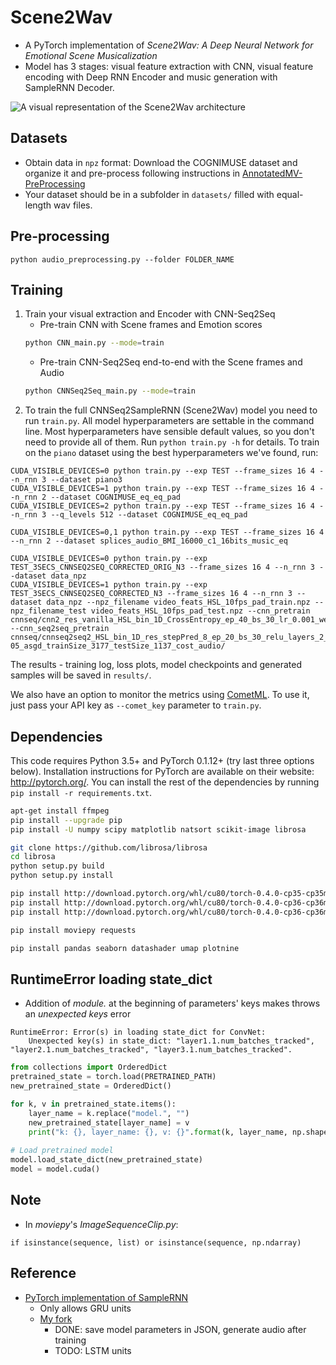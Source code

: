# Scene2Wav
* A PyTorch implementation of *Scene2Wav: A Deep Neural Network for Emotional Scene Musicalization*
* Model has 3 stages: visual feature extraction with CNN, visual feature encoding with Deep RNN Encoder and music generation with SampleRNN Decoder.

![A visual representation of the Scene2Wav architecture]()

## Datasets
* Obtain data in `npz` format: Download the COGNIMUSE dataset and organize it and pre-process following instructions in [AnnotatedMV-PreProcessing](https://github.com/gcunhase/AnnotatedMV-PreProcessing) 
* Your dataset should be in a subfolder in `datasets/` filled with equal-length wav files.

## Pre-processing
```
python audio_preprocessing.py --folder FOLDER_NAME
```

## Training
1. Train your visual extraction and Encoder with CNN-Seq2Seq
    * Pre-train CNN with Scene frames and Emotion scores
    ```bash
    python CNN_main.py --mode=train
    ```
    * Pre-train CNN-Seq2Seq end-to-end with the Scene frames and Audio
    ```bash
    python CNNSeq2Seq_main.py --mode=train
    ```
2. To train the full CNNSeq2SampleRNN (Scene2Wav) model you need to run `train.py`. All model hyperparameters are settable in the command line. Most hyperparameters have sensible default values, so you don't need to provide all of them. Run `python train.py -h` for details. To train on the `piano` dataset using the best hyperparameters we've found, run:

```
CUDA_VISIBLE_DEVICES=0 python train.py --exp TEST --frame_sizes 16 4 --n_rnn 3 --dataset piano3
CUDA_VISIBLE_DEVICES=1 python train.py --exp TEST --frame_sizes 16 4 --n_rnn 2 --dataset COGNIMUSE_eq_eq_pad
CUDA_VISIBLE_DEVICES=2 python train.py --exp TEST --frame_sizes 16 4 --n_rnn 3 --q_levels 512 --dataset COGNIMUSE_eq_eq_pad

CUDA_VISIBLE_DEVICES=0,1 python train.py --exp TEST --frame_sizes 16 4 --n_rnn 2 --dataset splices_audio_BMI_16000_c1_16bits_music_eq

CUDA_VISIBLE_DEVICES=0 python train.py --exp TEST_3SECS_CNNSEQ2SEQ_CORRECTED_ORIG_N3 --frame_sizes 16 4 --n_rnn 3 --dataset data_npz
CUDA_VISIBLE_DEVICES=1 python train.py --exp TEST_3SECS_CNNSEQ2SEQ_CORRECTED_N3 --frame_sizes 16 4 --n_rnn 3 --dataset data_npz --npz_filename video_feats_HSL_10fps_pad_train.npz --npz_filename_test video_feats_HSL_10fps_pad_test.npz --cnn_pretrain cnnseq/cnn2_res_vanilla_HSL_bin_1D_CrossEntropy_ep_40_bs_30_lr_0.001_we_0.0001_adam_95.36perf/ --cnn_seq2seq_pretrain cnnseq/cnnseq2seq2_HSL_bin_1D_res_stepPred_8_ep_20_bs_30_relu_layers_2_size_128_lr_0.001_we_1e-05_asgd_trainSize_3177_testSize_1137_cost_audio/
```

The results - training log, loss plots, model checkpoints and generated samples will be saved in `results/`.

We also have an option to monitor the metrics using [CometML](https://www.comet.ml/). To use it, just pass your API key as `--comet_key` parameter to `train.py`.


## Dependencies

This code requires Python 3.5+ and PyTorch 0.1.12+ (try last three options below). Installation instructions for PyTorch are available on their website: http://pytorch.org/. You can install the rest of the dependencies by running `pip install -r requirements.txt`.
```bash
apt-get install ffmpeg
pip install --upgrade pip
pip install -U numpy scipy matplotlib natsort scikit-image librosa

git clone https://github.com/librosa/librosa
cd librosa
python setup.py build
python setup.py install

pip install http://download.pytorch.org/whl/cu80/torch-0.4.0-cp35-cp35m-linux_x86_64.whl
pip install http://download.pytorch.org/whl/cu80/torch-0.4.0-cp36-cp36m-linux_x86_64.whl
pip install http://download.pytorch.org/whl/cu80/torch-0.4.0-cp36-cp36mu-linux_x86_64.whl

pip install moviepy requests

pip install pandas seaborn datashader umap plotnine
```

## RuntimeError loading state_dict
* Addition of *module.* at the beginning of parameters' keys makes throws an *unexpected keys* error
```
RuntimeError: Error(s) in loading state_dict for ConvNet:
	Unexpected key(s) in state_dict: "layer1.1.num_batches_tracked", "layer2.1.num_batches_tracked", "layer3.1.num_batches_tracked". 
```

```python
from collections import OrderedDict
pretrained_state = torch.load(PRETRAINED_PATH)
new_pretrained_state = OrderedDict()

for k, v in pretrained_state.items():
    layer_name = k.replace("model.", "")
    new_pretrained_state[layer_name] = v
    print("k: {}, layer_name: {}, v: {}".format(k, layer_name, np.shape(v)))
    
# Load pretrained model
model.load_state_dict(new_pretrained_state)
model = model.cuda()
```

## Note
* In *moviepy*'s *ImageSequenceClip.py*:
```
if isinstance(sequence, list) or isinstance(sequence, np.ndarray)
```

## Reference
* [PyTorch implementation of SampleRNN](https://github.com/deepsound-project/samplernn-pytorch)
    * Only allows GRU units
    * [My fork](https://github.com/gcunhase/samplernn-pytorch)
        * DONE: save model parameters in JSON, generate audio after training
        * TODO: LSTM units
    